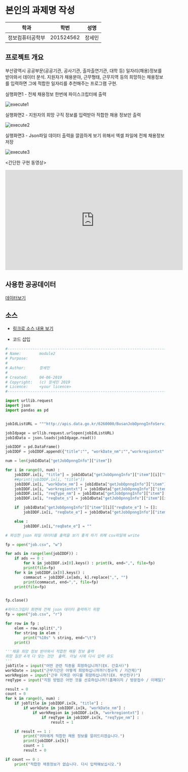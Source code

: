 ﻿# 본인의 과제명 작성

학과 | 학번 | 성명
---- | ---- | ---- 
정보컴퓨터공학부 |201524562 |장세민


## 프로젝트 개요
부산광역시 공공부문(공공기관, 공사기관, 출자출연기관, 대학 등) 일자리(채용)정보를 받아와서 데이터 분석. 지원자가 채용분야, 근무형태, 근무지역 등의 희망하는 채용정보를 입력하면 그에 적합한 일자리를 추천해주는 프로그램 구현.

실행화면1 - 전체 채용정보 한번에 파이스크립터에 출력

![execute1](https://user-images.githubusercontent.com/37135325/59245236-c01f6280-8c52-11e9-9f82-3e6216955b6e.PNG)

실행화면2 - 지원자의 희망 구직 정보를 입력받아 적합한 채용 정보만 출력  

![execute2](https://user-images.githubusercontent.com/37135325/59245234-bf86cc00-8c52-11e9-9f23-bd2d9ea9bffe.PNG)

실행화면3 - Json파일 데이터 출력을 깔끔하게 보기 위해서 엑셀 파일에 전체 채용정보 저장

![execute3](https://user-images.githubusercontent.com/37135325/59245235-bf86cc00-8c52-11e9-9561-6b798ed0fe22.PNG)

<간단한 구현 동영상>

<iframe width="560" height="315" src="https://www.youtube.com/embed/UbPN4BWGYvc" frameborder="0" allow="accelerometer; autoplay; encrypted-media; gyroscope; picture-in-picture" allowfullscreen></iframe>



## 사용한 공공데이터 
[데이터보기](http://apis.data.go.kr/6260000/BusanJobOpnngInfoService/getJobOpnngInfo?serviceKey=c071zsOCnJh%2BmGSOdQYopb5%2FBiRaS5K7s1bDzse5MSqvc5ML2X1bnCe0Cv24OXlj2tSwPzddXNFcN%2BtWPEAK7w%3D%3D&pageNo=1&numOfRows=20&resultType=json)
## 소스
* [링크로 소스 내용 보기](https://github.com/cybermin/python2019/blob/master/tes.py) 

* 코드 삽입
~~~python
#-------------------------------------------------------------------------------
# Name:        module2
# Purpose:
#
# Author:      장세민
#
# Created:     04-06-2019
# Copyright:   (c) 장세민 2019
# Licence:     <your licence>
#-------------------------------------------------------------------------------

import urllib.request
import json
import pandas as pd


jobIdListURL = """http://apis.data.go.kr/6260000/BusanJobOpnngInfoService/getJobOpnngInfo?serviceKey=c071zsOCnJh%2BmGSOdQYopb5%2FBiRaS5K7s1bDzse5MSqvc5ML2X1bnCe0Cv24OXlj2tSwPzddXNFcN%2BtWPEAK7w%3D%3D&pageNo=1&numOfRows=20&resultType=json"""

jobIdpage = urllib.request.urlopen(jobIdListURL)
jobIdData = json.loads(jobIdpage.read())

jobIDDF = pd.DataFrame()
jobIDDF = jobIDDF.append({"title":"", "workDate_nm":"","workregiontxt":"","reqType_nm":"", "reqDate_s":"", "reqDate_e":""}, ignore_index=True)

num = len(jobIdData["getJobOpnngInfo"]["item"])

for i in range(0, num) :
    jobIDDF.ix[i, "title"] = jobIdData["getJobOpnngInfo"]["item"][i]["title"] # 채용 공고 제목 (분야)
    ##print(jobIDDF.ix[i, "title"])
    jobIDDF.ix[i, "workDate_nm"] = jobIdData["getJobOpnngInfo"]["item"][i]["workDate_nm"] # 근무기간(정규직/기간제)
    jobIDDF.ix[i, "workregiontxt"] = jobIdData["getJobOpnngInfo"]["item"][i]["workregiontxt"] # 근무지역(부산)
    jobIDDF.ix[i, "reqType_nm"] = jobIdData["getJobOpnngInfo"]["item"][i]["reqType_nm"] # 지원방법(홈페이지/이메일/방문접수)
    jobIDDF.ix[i, "reqDate_s"] = jobIdData["getJobOpnngInfo"]["item"][i]["reqDate_s"] # 접수시작시간

    if  jobIdData["getJobOpnngInfo"]["item"][i]["reqDate_e"] != []:
        jobIDDF.ix[i, "reqDate_e"] = jobIdData["getJobOpnngInfo"]["item"][0]["reqDate_e"] # 접수마감시간

    else :
        jobIDDF.ix[i,"reqDate_e"] = ""

# 파싱한 json 파일 데이터를 출력을 보기 좋게 하기 위해 csv파일에 write

fp = open("job.csv", "w")

for ads in range(len(jobIDDF)) :
    if ads == 0 :
        for k in jobIDDF.ix[0].keys() : print(k, end=",", file=fp)
        print(file=fp)
    for k in jobIDDF.ix[0].keys() :
        commacut = jobIDDF.ix[ads, k].replace(",", "")
        print(commacut, end=",", file=fp)
    print(file=fp)


fp.close()

#파이스크립터 화면에 전체 json 데이터 출력하기 위함
fp = open("job.csv", "r")

for row in fp :
    elem = row.split(",")
    for string in elem :
        print("%10s" % string, end="\t")
    print()

'''채용 희망 정보 받아와서 적합한 채용 정보 출력
희망 질문 4개 다 맞는 것만  출력. 아닐 시에 다시 입력 유도
'''
jobTitle = input("어떤 관련 직종을 희망하십니까?(EX. 간호사)")
workDate = input("근무기간은 어떻게 희망하십니까까?(정규직 / 기간제)")
workRegion = input("근무 지역은 어디를 희망하십니까?(EX. 부산진구)")
reqType = input("지원 방법은 어떤 것을 선호하십니까?(홈페이지 / 방문접수 / 이메일)")

result = 0
count = 0
for k in range(0, num) :
    if jobTitle in jobIDDF.ix[k, "title"] :
        if workDate in jobIDDF.ix[k, "workDate_nm"] :
            if workRegion in jobIDDF.ix[k, "workregiontxt"] :
                if reqType in jobIDDF.ix[k, "reqType_nm"] :
                    result = 1

    if result == 1 :
        print("귀하에게 적합한 채용 정보를 알려드리겠습니다.")
        print(jobIDDF.ix[k])
        count = 1
        result = 0

if count == 0 :
    print("적합한 채용정보가 없습니다. 다시 입력해보십시오.")

~~~
